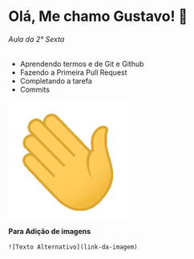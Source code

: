 # Olá, Me chamo Gustavo! 👋
###### Aula da 2° Sexta

- Aprendendo termos e de Git e Github
- Fazendo a Primeira Pull Request
- Completando a tarefa
- Commits

![Hi!](https://raw.githubusercontent.com/ABSphreak/ABSphreak/master/gifs/Hi.gif)

**Para Adição de imagens**
```
![Texto Alternativo](link-da-imagem)
```
